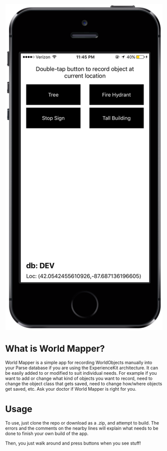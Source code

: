 <img src="https://raw.githubusercontent.com/NUDelta/World-Mapper/master/screenshot.PNG?token=ACehJgfPxPRDf0bs2ZlIQ-yHZmlHsswjks5WxqyowA%3D%3D" width="650"/>

# What is World Mapper?
World Mapper is a simple app for recording WorldObjects manually into your Parse database if you are using the ExperienceKit architecture. It can be easily added to or modified to suit individual needs. For example if you want to add or change what kind of objects you want to record, need to change the object class that gets saved, need to change how/where objects get saved, etc. Ask your doctor if World Mapper is right for you.

# Usage
To use, just clone the repo or download as a .zip, and attempt to build. The errors and the comments on the nearby lines will explain what needs to be done to finish your own build of the app.

Then, you just walk around and press buttons when you see stuff!
